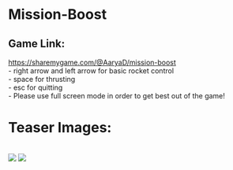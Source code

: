 ﻿# Mission-Boost
<h2>Game Link:</h2>
<a href="https://sharemygame.com/@AaryaD/mission-boost">https://sharemygame.com/@AaryaD/mission-boost</a><br>
- right arrow and left arrow for basic rocket control<br>
- space for thrusting <br>
- esc for quitting<br>
- Please use full screen mode in order to get best out of the game!<br>
<h1>Teaser Images:</h1><br>
<img src="https://process.filestackapi.com/AnP4G3pixRCyMaUo5jr8bz/cache=expiry:max/resize=width:350/https://simmercdn.com/unity/PpJKqgQ8lpM7ZN5JQr9ZlLDiqD03/content/3cc3bd1e-d090-3d99-9014-1649f4ea6a6c/screens/4.png">
<img src="https://process.filestackapi.com/AnP4G3pixRCyMaUo5jr8bz/cache=expiry:max/resize=width:350/https://simmercdn.com/unity/PpJKqgQ8lpM7ZN5JQr9ZlLDiqD03/content/3cc3bd1e-d090-3d99-9014-1649f4ea6a6c/screens/1.png">

